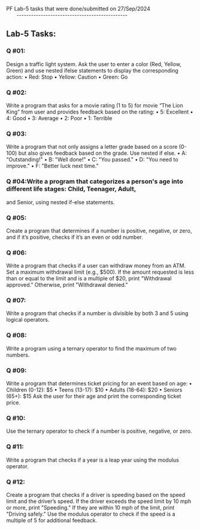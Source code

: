 PF Lab-5 tasks that were done/submitted on 27/Sep/2024 \
&nbsp;&nbsp;&nbsp;&nbsp;&nbsp;&nbsp; ----------------------------------------------
## Lab-5 Tasks:

### Q #01:
Design a traffic light system. Ask the user to enter a color (Red, Yellow, Green) and use nested ifelse statements to display the corresponding action:
• Red: Stop
• Yellow: Caution
• Green: Go

### Q #02:
Write a program that asks for a movie rating (1 to 5) for movie “The Lion King” from user and
provides feedback based on the rating:
• 5: Excellent
• 4: Good
• 3: Average
• 2: Poor
• 1: Terrible

### Q #03:
Write a program that not only assigns a letter grade based on a score (0-100) but also gives
feedback based on the grade. Use nested if else.
• A: "Outstanding!"
• B: "Well done!"
• C: "You passed."
• D: "You need to improve."
• F: "Better luck next time."

### Q #04:Write a program that categorizes a person's age into different life stages: Child, Teenager, Adult,
and Senior, using nested if-else statements.

### Q #05:
Create a program that determines if a number is positive, negative, or zero, and if it’s positive,
checks if it’s an even or odd number.

### Q #06:
Write a program that checks if a user can withdraw money from an ATM. Set a maximum
withdrawal limit (e.g., $500). If the amount requested is less than or equal to the limit and is a
multiple of $20, print "Withdrawal approved." Otherwise, print "Withdrawal denied."

### Q #07:
Write a program that checks if a number is divisible by both 3 and 5 using logical operators.

### Q #08:
Write a program using a ternary operator to find the maximum of two numbers.

### Q #09:
Write a program that determines ticket pricing for an event based on age:
• Children (0-12): $5
• Teens (13-17): $10
• Adults (18-64): $20
• Seniors (65+): $15
Ask the user for their age and print the corresponding ticket price.

### Q #10:
Use the ternary operator to check if a number is positive, negative, or zero.

### Q #11:
Write a program that checks if a year is a leap year using the modulus operator.

### Q #12:
Create a program that checks if a driver is speeding based on the speed limit and the driver’s
speed. If the driver exceeds the speed limit by 10 mph or more, print "Speeding." If they are
within 10 mph of the limit, print "Driving safely." Use the modulus operator to check if the
speed is a multiple of 5 for additional feedback.